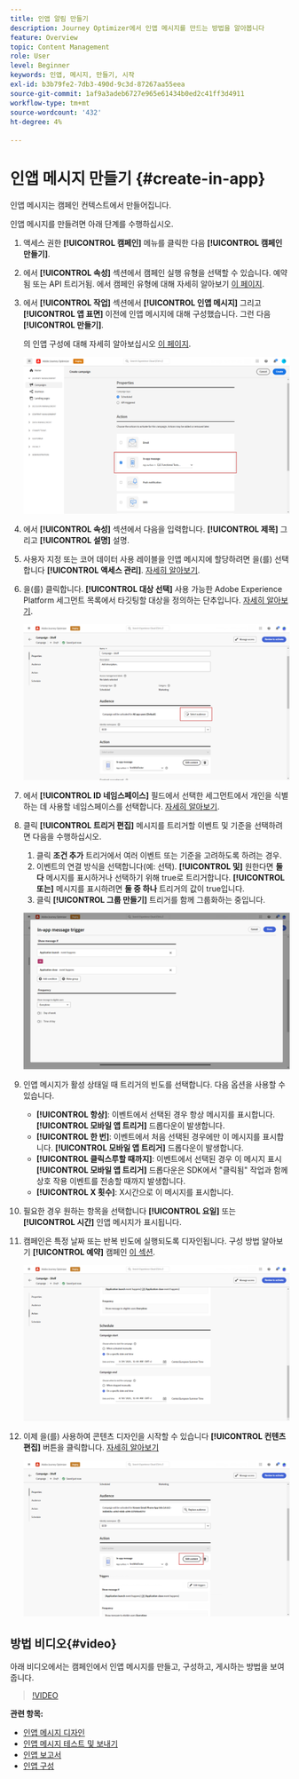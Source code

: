 ```yaml
---
title: 인앱 알림 만들기
description: Journey Optimizer에서 인앱 메시지를 만드는 방법을 알아봅니다
feature: Overview
topic: Content Management
role: User
level: Beginner
keywords: 인앱, 메시지, 만들기, 시작
exl-id: b3b79fe2-7db3-490d-9c3d-87267aa55eea
source-git-commit: 1af9a3adeb6727e965e61434b0ed2c41ff3d4911
workflow-type: tm+mt
source-wordcount: '432'
ht-degree: 4%

---
```


# 인앱 메시지 만들기  {#create-in-app}

인앱 메시지는 캠페인 컨텍스트에서 만들어집니다.

인앱 메시지를 만들려면 아래 단계를 수행하십시오.

1. 액세스 권한 **[!UICONTROL 캠페인]** 메뉴를 클릭한 다음 **[!UICONTROL 캠페인 만들기]**.

1. 에서 **[!UICONTROL 속성]** 섹션에서 캠페인 실행 유형을 선택할 수 있습니다. 예약됨 또는 API 트리거됨. 에서 캠페인 유형에 대해 자세히 알아보기 [이 페이지](../campaigns/create-campaign.md#campaigntype).

1. 에서 **[!UICONTROL 작업]** 섹션에서 **[!UICONTROL 인앱 메시지]** 그리고 **[!UICONTROL 앱 표면]** 이전에 인앱 메시지에 대해 구성했습니다. 그런 다음 **[!UICONTROL 만들기]**.

   의 인앱 구성에 대해 자세히 알아보십시오 [이 페이지](inapp-configuration.md).

   ![](assets/in_app_create_1.png)

1. 에서 **[!UICONTROL 속성]** 섹션에서 다음을 입력합니다. **[!UICONTROL 제목]** 그리고 **[!UICONTROL 설명]** 설명.

1. 사용자 지정 또는 코어 데이터 사용 레이블을 인앱 메시지에 할당하려면 을(를) 선택합니다 **[!UICONTROL 액세스 관리]**. [자세히 알아보기](../administration/object-based-access.md).

1. 을(를) 클릭합니다. **[!UICONTROL 대상 선택]** 사용 가능한 Adobe Experience Platform 세그먼트 목록에서 타깃팅할 대상을 정의하는 단추입니다. [자세히 알아보기](../segment/about-segments.md).

   ![](assets/in_app_create_2.png)

1. 에서 **[!UICONTROL ID 네임스페이스]** 필드에서 선택한 세그먼트에서 개인을 식별하는 데 사용할 네임스페이스를 선택합니다. [자세히 알아보기](../event/about-creating.md#select-the-namespace).

1. 클릭 **[!UICONTROL 트리거 편집]** 메시지를 트리거할 이벤트 및 기준을 선택하려면 다음을 수행하십시오.

   1. 클릭 **조건 추가** 트리거에서 여러 이벤트 또는 기준을 고려하도록 하려는 경우.
   1. 이벤트의 연결 방식을 선택합니다(예: 선택). **[!UICONTROL 및]** 원한다면 **둘 다** 메시지를 표시하거나 선택하기 위해 true로 트리거합니다. **[!UICONTROL 또는]** 메시지를 표시하려면 **둘 중 하나** 트리거의 값이 true입니다.
   1. 클릭 **[!UICONTROL 그룹 만들기]** 트리거를 함께 그룹화하는 중입니다.

   ![](assets/in_app_create_3.png)

1. 인앱 메시지가 활성 상태일 때 트리거의 빈도를 선택합니다. 다음 옵션을 사용할 수 있습니다.

   * **[!UICONTROL 항상]**: 이벤트에서 선택된 경우 항상 메시지를 표시합니다. **[!UICONTROL 모바일 앱 트리거]** 드롭다운이 발생합니다.
   * **[!UICONTROL 한 번]**: 이벤트에서 처음 선택된 경우에만 이 메시지를 표시합니다. **[!UICONTROL 모바일 앱 트리거]** 드롭다운이 발생합니다.
   * **[!UICONTROL 클릭스루할 때까지]**: 이벤트에서 선택된 경우 이 메시지 표시 **[!UICONTROL 모바일 앱 트리거]** 드롭다운은 SDK에서 &quot;클릭됨&quot; 작업과 함께 상호 작용 이벤트를 전송할 때까지 발생합니다.
   * **[!UICONTROL X 횟수]**: X시간으로 이 메시지를 표시합니다.

1. 필요한 경우 원하는 항목을 선택합니다 **[!UICONTROL 요일]** 또는 **[!UICONTROL 시간]** 인앱 메시지가 표시됩니다.

1. 캠페인은 특정 날짜 또는 반복 빈도에 실행되도록 디자인됩니다. 구성 방법 알아보기 **[!UICONTROL 예약]** 캠페인 [이 섹션](../campaigns/create-campaign.md#schedule).

   ![](assets/in-app-schedule.png)

1. 이제 을(를) 사용하여 콘텐츠 디자인을 시작할 수 있습니다 **[!UICONTROL 컨텐츠 편집]** 버튼을 클릭합니다. [자세히 알아보기](design-in-app.md)

   ![](assets/in_app_create_4.png)


## 방법 비디오{#video}

아래 비디오에서는 캠페인에서 인앱 메시지를 만들고, 구성하고, 게시하는 방법을 보여줍니다.

>[!VIDEO](https://video.tv.adobe.com/v/3410430?quality=12&learn=on)


**관련 항목:**

* [인앱 메시지 디자인](design-in-app.md)
* [인앱 메시지 테스트 및 보내기](send-in-app.md)
* [인앱 보고서 ](../reports/campaign-global-report.md#inapp-report)
* [인앱 구성](inapp-configuration.md)